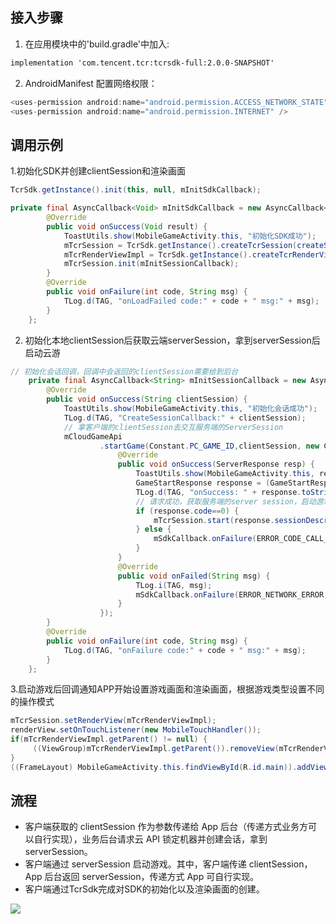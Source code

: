 ## 接入步骤

1. 在应用模块中的'build.gradle'中加入:

```xml
implementation 'com.tencent.tcr:tcrsdk-full:2.0.0-SNAPSHOT'
```

2. AndroidManifest 配置网络权限：

``` java
<uses-permission android:name="android.permission.ACCESS_NETWORK_STATE" />
<uses-permission android:name="android.permission.INTERNET" />
```



## 调用示例

1.初始化SDK并创建clientSession和渲染画面

``` java
TcrSdk.getInstance().init(this, null, mInitSdkCallback);
```

``` java
private final AsyncCallback<Void> mInitSdkCallback = new AsyncCallback<Void>() {
        @Override
        public void onSuccess(Void result) {
            ToastUtils.show(MobileGameActivity.this, "初始化SDK成功");
            mTcrSession = TcrSdk.getInstance().createTcrSession(createSessionConfig());
            mTcrRenderViewImpl = TcrSdk.getInstance().createTcrRenderView(MobileGameActivity.this,mTcrSession, TcrRenderViewType.SURFACE);
            mTcrSession.init(mInitSessionCallback);
        }
        @Override
        public void onFailure(int code, String msg) {
            TLog.d(TAG, "onLoadFailed code:" + code + " msg:" + msg);
        }
    };
```

2. 初始化本地clientSession后获取云端serverSession，拿到serverSession后启动云游

``` java
// 初始化会话回调，回调中会返回的clientSession需要给到后台
    private final AsyncCallback<String> mInitSessionCallback = new AsyncCallback<String>() {
        @Override
        public void onSuccess(String clientSession) {
            ToastUtils.show(MobileGameActivity.this, "初始化会话成功");
            TLog.d(TAG, "CreateSessionCallback:" + clientSession);
            // 拿客户端的clientSession去交互服务端的ServerSession
            mCloudGameApi
                    .startGame(Constant.PC_GAME_ID,clientSession, new CloudGameApi.IServerSessionListener() {
                        @Override
                        public void onSuccess(ServerResponse resp) {
                            ToastUtils.show(MobileGameActivity.this, resp.toString());
                            GameStartResponse response = (GameStartResponse) resp;
                            TLog.d(TAG, "onSuccess: " + response.toString());
                            // 请求成功，获取服务端的server session，启动游戏
                            if (response.code==0) {
                                mTcrSession.start(response.sessionDescribe.serverSession, mStartSessionCallback);
                            } else {
                                mSdkCallback.onFailure(ERROR_CODE_CALL_CLOUD_GAME_API_FAILED,response.toString());
                            }
                        }
                        @Override
                        public void onFailed(String msg) {
                            TLog.i(TAG, msg);
                            mSdkCallback.onFailure(ERROR_NETWORK_ERROR, msg);
                        }
                    });
        }
        @Override
        public void onFailure(int code, String msg) {
            TLog.d(TAG, "onFailure code:" + code + " msg:" + msg);
        }
    };
```

3.启动游戏后回调通知APP开始设置游戏画面和渲染画面，根据游戏类型设置不同的操作模式

``` java
mTcrSession.setRenderView(mTcrRenderViewImpl);
renderView.setOnTouchListener(new MobileTouchHandler());
if(mTcrRenderViewImpl.getParent() != null) {
     ((ViewGroup)mTcrRenderViewImpl.getParent()).removeView(mTcrRenderViewImpl);
}
((FrameLayout) MobileGameActivity.this.findViewById(R.id.main)).addView(mTcrRenderViewImpl);
```

## 流程

- 客户端获取的 clientSession 作为参数传递给 App 后台（传递方式业务方可以自行实现），业务后台请求云 API 锁定机器并创建会话，拿到 serverSession。
- 客户端通过 serverSession 启动游戏。其中，客户端传递 clientSession，App 后台返回 serverSession，传递方式 App 可自行实现。
- 客户端通过TcrSdk完成对SDK的初始化以及渲染画面的创建。

![](https://tva1.sinaimg.cn/large/e6c9d24egy1h30vgu52j6j207t0in74o.jpg)

